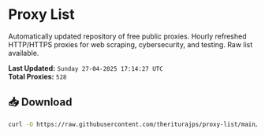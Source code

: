 # Proxy List

Automatically updated repository of free public proxies. Hourly refreshed HTTP/HTTPS proxies for web scraping, cybersecurity, and testing. Raw list available.

**Last Updated:** `Sunday 27-04-2025 17:14:27 UTC`  
**Total Proxies:** `528`

## 📥 Download
```bash
curl -O https://raw.githubusercontent.com/theriturajps/proxy-list/main/proxies.txt
